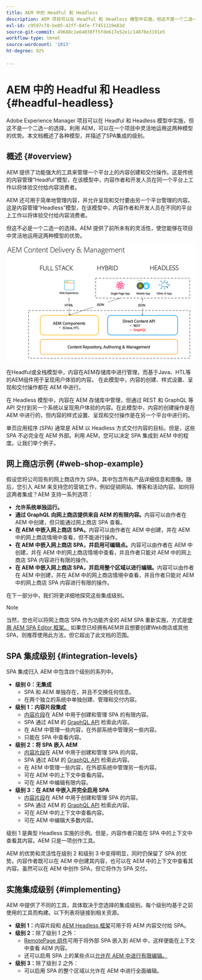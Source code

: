```yaml
---
title: AEM 中的 Headful 和 Headless
description: AEM 项目可以在 Headful 和 Headless 模型中实施，但这不是一个二选一的选择。利用 AEM，可以在一个项目中灵活地运用这两种模型的优势。
exl-id: c9597c78-be05-42ff-84fe-f7451119e83d
source-git-commit: 49688c1e64038ff5fde617e52e1c14878e3191e5
workflow-type: tm+mt
source-wordcount: '1013'
ht-degree: 92%

---
```


# AEM 中的 Headful 和 Headless {#headful-headless}

Adobe Experience Manager 项目可以在 Headful 和 Headless 模型中实施，但这不是一个二选一的选择。利用 AEM，可以在一个项目中灵活地运用这两种模型的优势。本文档概述了各种模型，并描述了SPA集成的级别。

## 概述 {#overview}

AEM 提供了功能强大的工具来管理一个平台上的内容创建和交付操作。这是传统的内容管理“Headful”模型，在该模型中，内容作者和开发人员在同一个平台上工作以将体验交付给内容消费者。

AEM 还可用于简单地管理内容，并允许呈现和交付要由另一个平台管理的内容。这是内容管理“Headless”模型，在该模型中，内容作者和开发人员在不同的平台上工作以将体验交付给内容消费者。

但这不必是一个二选一的选择。AEM 提供了前所未有的灵活性，使您能够在项目中灵活地运用这两种模型的优势。

![AEM 实施模型](/help/sites-developing/headless/getting-started/assets/aem-implementation-models.png)

在Headful或全栈模型中，内容在AEM存储库中进行管理，而基于Java、HTL等的AEM组件用于呈现用户体验的内容。 在此模型中，内容的创建、样式设置、呈现和交付操作都在 AEM 中进行。

在 Headless 模型中，内容在 AEM 存储库中管理，但通过 REST 和 GraphQL 等 API 交付到另一个系统以呈现用户体验的内容。在此模型中，内容的创建操作是在 AEM 中进行的，但内容的样式设置、呈现和交付操作是在另一个平台中进行的。

单页应用程序 (SPA) 通常是 AEM 以 Headless 方式交付内容的目标。但是，这些 SPA 不必完全在 AEM 外部。利用 AEM，您可以决定 SPA 集成到 AEM 中的程度。让我们举个例子。

## 网上商店示例 {#web-shop-example}

假设您将公司现有的网上商店作为 SPA，其中包含所有产品详细信息和图像。随后，您引入 AEM 来支持您的营销工作，例如促销网站、博客和活动内容。如何将这两者集成？AEM 支持一系列选项：

* **允许系统单独运行。**
* **通过 GraphQL 向网上商店提供来自 AEM 的有限内容。**&#x200B;内容可以由作者在 AEM 中创建，但只能通过网上商店 SPA 查看。
* **在 AEM 中嵌入网上商店 SPA。**&#x200B;内容可以由作者在 AEM 中创建，并在 AEM 中的网上商店情境中查看，但不能进行操作。
* **在 AEM 中嵌入网上商店 SPA，并启用可编辑点。**&#x200B;内容可以由作者在 AEM 中创建，并在 AEM 中的网上商店情境中查看，并且作者只能对 AEM 中的网上商店 SPA 内容进行有限的操作。
* **在 AEM 中嵌入网上商店 SPA，并启用整个区域以进行编辑。**&#x200B;内容可以由作者在 AEM 中创建，并在 AEM 中的网上商店情境中查看，并且作者只能对 AEM 中的网上商店 SPA 内容进行有限的操作。

在下一部分中，我们将更详细地探究这些集成级别。

>[!NOTE]
>
>当然，您也可以将网上商店 SPA 作为功能齐全的 AEM SPA 重新实施，方式是[使用 AEM SPA Editor 框架。](/help/sites-developing/spa-walkthrough.md) 如果您已经拥有AEM并且想要创建Web商店或其他SPA，则推荐使用此方法，但它超出了此文档的范围。

## SPA 集成级别 {#integration-levels}

SPA 集成归入 AEM 中包含四个级别的系列中。

* **级别 0：无集成**
   * SPA 和 AEM 单独存在，并且不交换任何信息。
   * 在两个独立的系统中单独创建、管理和交付内容。
* **级别 1：内容片段集成**
   * [内容片段](/help/assets/content-fragments/content-fragments.md)在 AEM 中用于创建和管理 SPA 的有限内容。
   * SPA 通过 AEM 的 [GraphQL API](/help/sites-developing/headless/graphql-api/graphql-api-content-fragments.md) 检索此内容。
   * 在 AEM 中管理一些内容，在外部系统中管理另一些内容。
   * 只能在 SPA 中查看内容。
* **级别 2：将 SPA 嵌入 AEM**
   * [内容片段](/help/assets/content-fragments/content-fragments.md)在 AEM 中用于创建和管理 SPA 的内容。
   * SPA 通过 AEM 的 [GraphQL API](/help/sites-developing/headless/graphql-api/graphql-api-content-fragments.md) 检索此内容。
   * 在 AEM 中管理一些内容，在外部系统中管理另一些内容。
   * 可在 AEM 中的上下文中查看内容。
   * 可在 AEM 中编辑有限内容。
* **级别 3：在 AEM 中嵌入并完全启用 SPA**
   * [内容片段](/help/assets/content-fragments/content-fragments.md)在 AEM 中用于创建和管理 SPA 的内容。
   * SPA 通过 AEM 的 [GraphQL API](/help/sites-developing/headless/graphql-api/graphql-api-content-fragments.md) 检索此内容。
   * 可在 AEM 中的上下文中查看内容。
   * 可在 AEM 中编辑大多数内容。

级别 1 是典型 Headless 实施的示例。但是，内容作者只能在 SPA 中的上下文中查看其内容。AEM 只是一项创作工具。

AEM 的优势和灵活性在级别 2 和级别 3 中变得明显，同时仍保留了 SPA 的优势。内容作者既可以在 AEM 中创建其内容，也可以在 AEM 中的上下文中查看其内容。虽然可以在 AEM 中创作 SPA，但它将作为 SPA 交付。

## 实施集成级别 {#implementing}

AEM 中提供了不同的工具，具体取决于您选择的集成级别。每个级别均基于之前使用的工具而构建。以下列表将链接到相关资源。

* **级别 1：**&#x200B;内容片段和 [AEM Headless 框架](/help/sites-developing/headless/introduction.md)可用于将 AEM 内容交付给 SPA。
* **级别 2：**&#x200B;除了级别 1 之外：
   * [RemotePage 组件](/help/sites-developing/spa-remote-page.md)可用于将外部 SPA 嵌入到 AEM 中，这样便能在上下文中查看 AEM 内容。
   * 还可以启用 SPA 上的某些点以[允许在 AEM 中进行有限编辑。](/help/sites-developing/spa-edit-external.md)
* **级别 3：**&#x200B;除了级别 2 之外：
   * 可以启用 SPA 的整个区域以允许在 AEM 中进行全面编辑。

